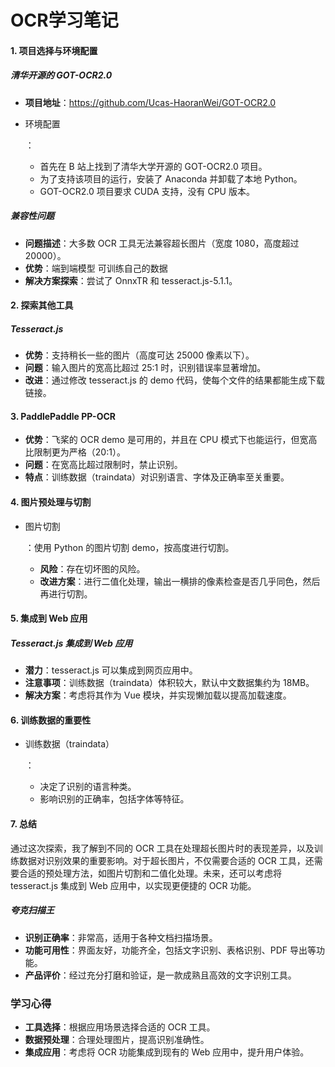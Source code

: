 # OCR学习笔记

#### 1. 项目选择与环境配置

##### 清华开源的 GOT-OCR2.0

- **项目地址**：https://github.com/Ucas-HaoranWei/GOT-OCR2.0

- 环境配置

  ：

  - 首先在 B 站上找到了清华大学开源的 GOT-OCR2.0 项目。
  - 为了支持该项目的运行，安装了 Anaconda 并卸载了本地 Python。
  - GOT-OCR2.0 项目要求 CUDA 支持，没有 CPU 版本。

##### 兼容性问题

- **问题描述**：大多数 OCR 工具无法兼容超长图片（宽度 1080，高度超过 20000）。
- **优势**：端到端模型 可训练自己的数据
- **解决方案探索**：尝试了 OnnxTR 和 tesseract.js-5.1.1。

#### 2. 探索其他工具

##### Tesseract.js

- **优势**：支持稍长一些的图片（高度可达 25000 像素以下）。
- **问题**：输入图片的宽高比超过 25:1 时，识别错误率显著增加。
- **改进**：通过修改 tesseract.js 的 demo 代码，使每个文件的结果都能生成下载链接。

#### 3. PaddlePaddle PP-OCR

- **优势**：飞桨的 OCR demo 是可用的，并且在 CPU 模式下也能运行，但宽高比限制更为严格（20:1）。
- **问题**：在宽高比超过限制时，禁止识别。
- **特点**：训练数据（traindata）对识别语言、字体及正确率至关重要。

#### 4. 图片预处理与切割

- 图片切割

  ：使用 Python 的图片切割 demo，按高度进行切割。

  - **风险**：存在切坏图的风险。
  - **改进方案**：进行二值化处理，输出一横排的像素检查是否几乎同色，然后再进行切割。

#### 5. 集成到 Web 应用

##### Tesseract.js 集成到 Web 应用

- **潜力**：tesseract.js 可以集成到网页应用中。
- **注意事项**：训练数据（traindata）体积较大，默认中文数据集约为 18MB。
- **解决方案**：考虑将其作为 Vue 模块，并实现懒加载以提高加载速度。

#### 6. 训练数据的重要性

- 训练数据（traindata）

  ：

  - 决定了识别的语言种类。
  - 影响识别的正确率，包括字体等特征。

#### 7. 总结

通过这次探索，我了解到不同的 OCR 工具在处理超长图片时的表现差异，以及训练数据对识别效果的重要影响。对于超长图片，不仅需要合适的 OCR 工具，还需要合适的预处理方法，如图片切割和二值化处理。未来，还可以考虑将 tesseract.js 集成到 Web 应用中，以实现更便捷的 OCR 功能。

##### 夸克扫描王

- **识别正确率**：非常高，适用于各种文档扫描场景。
- **功能可用性**：界面友好，功能齐全，包括文字识别、表格识别、PDF 导出等功能。
- **产品评价**：经过充分打磨和验证，是一款成熟且高效的文字识别工具。

### 学习心得

- **工具选择**：根据应用场景选择合适的 OCR 工具。
- **数据预处理**：合理处理图片，提高识别准确性。
- **集成应用**：考虑将 OCR 功能集成到现有的 Web 应用中，提升用户体验。